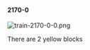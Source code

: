#### 2170-0
![train-2170-0-0.png](https://github.com/lil-lab/nlvr/raw/master/nlvr/train/images/17/train-2170-0-0.png "train-2170-0-0.png")

There are 2 yellow blocks